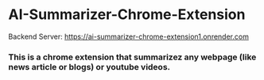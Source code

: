 # AI-Summarizer-Chrome-Extension
Backend Server: https://ai-summarizer-chrome-extension1.onrender.com
### This is a chrome extension that summarizez any webpage (like news article or blogs) or youtube videos.
